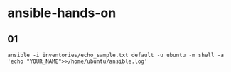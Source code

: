 # ansible-hands-on
## 01
```
ansible -i inventories/echo_sample.txt default -u ubuntu -m shell -a 'echo "YOUR_NAME">>/home/ubuntu/ansible.log'
```
